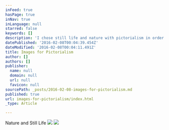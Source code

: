 ```yaml
---
inFeed: true
hasPage: true
inNav: true
inLanguage: null
starred: false
keywords: []
description: 'I chose still life and nature with pictorialism in order to convey feelings of warmth and coziness .  Combined with the content of the image, I intend it to evoke feelings of country living, comfort, family, calm, tranquil, noiseless,pleasant, restful.'
datePublished: '2016-02-08T00:04:39.454Z'
dateModified: '2016-02-08T00:04:11.491Z'
title: Images for Pictorialism
author: []
authors: []
publisher:
  name: null
  domain: null
  url: null
  favicon: null
sourcePath: _posts/2016-02-08-images-for-pictorialism.md
published: true
url: images-for-pictorialism/index.html
_type: Article

---
```

Nature and Still Life
![](https://the-grid-user-content.s3-us-west-2.amazonaws.com/ebb160f7-0a36-40d6-9b6e-42404548e325.jpg)
![](https://the-grid-user-content.s3-us-west-2.amazonaws.com/0795c3f1-751f-4abf-b49e-4f4f9aa3ab7a.jpg)